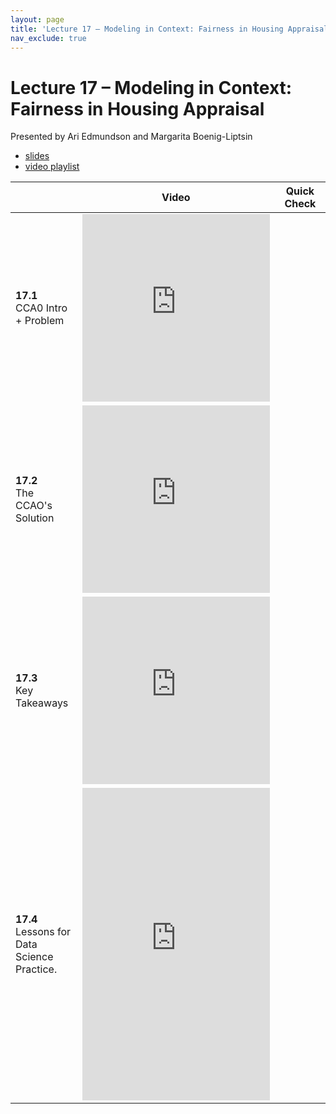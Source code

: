 ```yaml
---
layout: page
title: 'Lecture 17 – Modeling in Context: Fairness in Housing Appraisal'
nav_exclude: true
---
```


# Lecture 17 – Modeling in Context: Fairness in Housing Appraisal

Presented by Ari Edmundson and Margarita Boenig-Liptsin


- [slides](https://docs.google.com/presentation/d/16mbugsceDZyrLHNX4KaD35mHjHGpbzEbA3G17KVn37Y/edit?usp=sharing)
- [video playlist](https://www.youtube.com/watch?v=8iHMk-2QJUI&list=PLQCcNQgUcDfq56vf8H2onzCBfZKHHZjTm)


<table>
<colgroup>
<col style="width: 25%" />
<col style="width: 25%" />
<col style="width: 25%" />
</colgroup>
<thead>
<tr class="header">
<th></th>
<th>Video</th>
<th>Quick Check</th>
</tr>
</thead>
<tbody>
<tr>
<td><strong>17.1</strong> <br> CCA0 Intro + Problem </td>
<td><iframe width="300" height="300" height src="https://www.youtube.com/embed/8iHMk-2QJUI" frameborder="0" allow="accelerometer; autoplay; encrypted-media; gyroscope; picture-in-picture" allowfullscreen></iframe></td>
<td></td>
</tr>
<tr>
<td><strong>17.2</strong> <br> The CCAO's Solution </td>
<td><iframe width="300" height="300" height src="https://www.youtube.com/embed/VrNSh5KFUoI" frameborder="0" allow="accelerometer; autoplay; encrypted-media; gyroscope; picture-in-picture" allowfullscreen></iframe></td>
<td></td>
</tr>
<tr>
<td><strong>17.3</strong> <br>Key Takeaways</td>
<td><iframe width="300" height="300" height src="https://www.youtube.com/embed/pbTzdQfR8WQ" frameborder="0" allow="accelerometer; autoplay; encrypted-media; gyroscope; picture-in-picture" allowfullscreen></iframe></td>
<td></td>
</tr>
<tr>
<td><strong>17.4</strong> <br>Lessons for Data Science Practice.</td>
<td><iframe width="300" height="500" height src="https://www.youtube.com/embed/PABk8IXQucs" frameborder="0" allow="accelerometer; autoplay; encrypted-media; gyroscope; picture-in-picture" allowfullscreen></iframe></td>
<td></td>
</tr>

